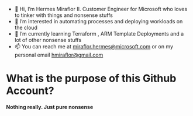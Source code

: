 - 👋 Hi, I’m Hermes Miraflor II. Customer Engineer for Microsoft who loves to tinker with things and nonsense stuffs
- 👀 I’m interested in automating processes and deploying workloads on the cloud
- 🌱 I’m currently learning Terraform , ARM Template Deployments and a lot of other nonsense stuffs
- 📫 You can reach me at miraflor.hermes@microsoft.com or on my personal email hmiraflor@gmail.com

<!---
herms14/herms14 is a ✨ special ✨ repository because its `README.md` (this file) appears on your GitHub profile.
You can click the Preview link to take a look at your changes.
--->
# What is the purpose of this Github Account?

<b> Nothing really. Just pure nonsense </b>
